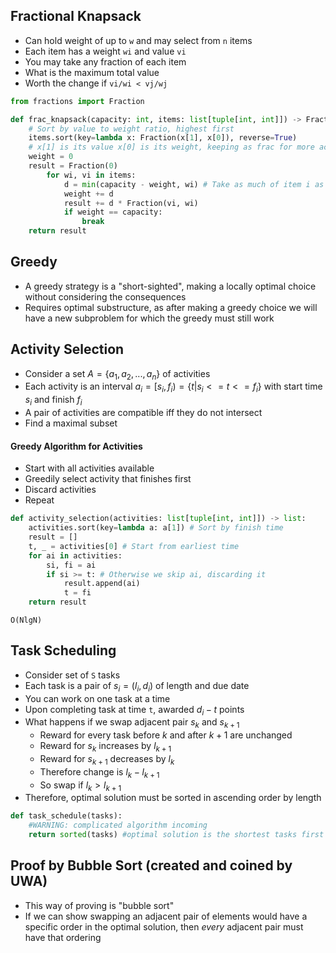 ## Fractional Knapsack
- Can hold weight of up to `w` and may select from `n` items
- Each item has a weight `wi` and value `vi`
- You may take any fraction of each item
- What is the maximum total value
- Worth the change if `vi/wi < vj/wj`
``` python
from fractions import Fraction

def frac_knapsack(capacity: int, items: list[tuple[int, int]]) -> Fraction:
	# Sort by value to weight ratio, highest first
	items.sort(key=lambda x: Fraction(x[1], x[0]), reverse=True)
	# x[1] is its value x[0] is its weight, keeping as frac for more accurate
	weight = 0
	result = Fraction(0)
		for wi, vi in items:
			d = min(capacity - weight, wi) # Take as much of item i as we can
			weight += d
			result += d * Fraction(vi, wi)
			if weight == capacity:
				break
	return result
```

## Greedy
- A greedy strategy is a "short-sighted", making a locally optimal choice without considering the consequences
- Requires optimal substructure, as after making a greedy choice we will have a new subproblem for which the greedy must still work

## Activity Selection
- Consider a set $A=\{a_1, a_2, ..., a_n\}$ of activities
- Each activity is an interval $a_i=[s_i,f_i)=\{t|s_i <= t <= f_i\}$ with start time $s_i$ and finish $f_i$
- A pair of activities are compatible iff they do not intersect
- Find a maximal subset

#### Greedy Algorithm for Activities
- Start with all activities available
- Greedily select activity that finishes first
- Discard activities
- Repeat
``` python
def activity_selection(activities: list[tuple[int, int]]) -> list:
	activities.sort(key=lambda a: a[1]) # Sort by finish time
	result = []
	t, _ = activities[0] # Start from earliest time
	for ai in activities:
		si, fi = ai
		if si >= t: # Otherwise we skip ai, discarding it
			result.append(ai)
			t = fi
	return result
```
`O(NlgN)`

## Task Scheduling
- Consider set of `S` tasks
- Each task is a pair of $s_i = (l_i, d_i)$ of length and due date
- You can work on one task at a time
- Upon completing task at time `t`, awarded $d_i - t$ points
- What happens if we swap adjacent pair $s_k$ and $s_{k+1}$
	- Reward for every task before $k$ and after $k+1$ are unchanged
	- Reward for $s_k$ increases by $l_{k+1}$
	- Reward for $s_{k+1}$ decreases by $l_k$
	- Therefore change is $l_k - l_{k+1}$
	- So swap if $l_k > l_{k+1}$
- Therefore, optimal solution must be sorted in ascending order by length
``` python
def task_schedule(tasks):
	#WARNING: complicated algorithm incoming
	return sorted(tasks) #optimal solution is the shortest tasks first
```

## Proof by Bubble Sort (created and coined by UWA)
- This way of proving is "bubble sort"
- If we can show swapping an adjacent pair of elements would have a specific order in the optimal solution, then *every* adjacent pair must have that ordering
